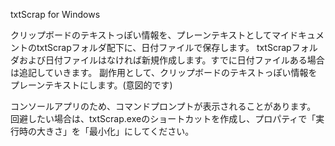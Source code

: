 txtScrap for Windows

クリップボードのテキストっぽい情報を、プレーンテキストとしてマイドキュメントのtxtScrapフォルダ配下に、日付ファイルで保存します。
txtScrapフォルダおよび日付ファイルはなければ新規作成します。すでに日付ファイルある場合は追記していきます。
副作用として、クリップボードのテキストっぽい情報をプレーンテキストにします。(意図的です)

コンソールアプリのため、コマンドプロンプトが表示されることがあります。
回避したい場合は、txtScrap.exeのショートカットを作成し、プロパティで「実行時の大きさ」を「最小化」にしてください。
